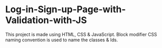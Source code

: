 # Log-in-Sign-up-Page-with-Validation-with-JS

This project is made using HTML, CSS & JavaScript. Block modifier CSS naming convention is used to name the classes & Ids.
